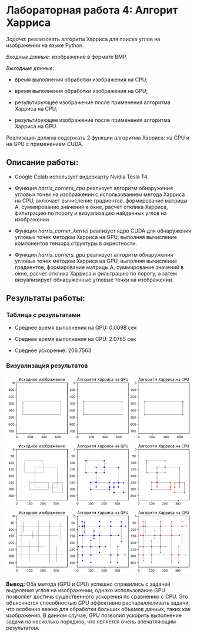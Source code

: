 # **Лабораторная работа 4: Алгорит Харриса**

*Задача:* реализовать алгоритм Харриса для поиска углов на изображении на языке Python.

*Входные данные:* изображение в формате BMP.

*Выходные данные:* 

- время выполнения обработки изображения на CPU;

- время выполнения обработки изображения на GPU;

- результирующее изображение после применения алгоритма Харриса на CPU;

- результирующее изображение после применения алгоритма Харриса на GPU.

Реализация должна содержать 2 функции алгоритма Харриса: на CPU и на GPU с применением CUDA.

## **Описание работы:**

- Google Colab использует видеокарту Nvidia Tesla T4.

- Функция *harris_corners_cpu* реализует алгоритм обнаружения угловых точек на изображении с использованием метода Харриса на CPU, включает вычисление градиентов, формирование матрицы A, суммирование значений в окне, расчет отклика Харриса, фильтрацию по порогу и визуализацию найденных углов на изображении.

- Функция *harris_corner_kernel* реализует ядро CUDA для обнаружения угловых точек методом Харриса на GPU, выполняя вычисление компонентов тензора структуры в окрестности.

- Функция *harris_corners_gpu* реализует алгоритм обнаружения угловых точек методом Харриса на GPU, выполняя вычисление градиентов, формирование матрицы A, суммирование значений в окне, расчет отклика Харриса и фильтрацию по порогу, а затем визуализирует обнаруженные угловые точки на изображении.

## **Результаты работы:**

### Таблица с результатами

- Среднее время выполнения на GPU: 0.0098 сек

- Среднее время выполнения на CPU: 2.0765 сек

- Среднее ускорение: 206.7563

### Визуализация результатов

![Визуализация результатов](result_1.png)
![Визуализация результатов](result_2.png)
![Визуализация результатов](result_3.png)


**Вывод:** Оба метода (GPU и CPU) успешно справились с задачей выделения углов на изображении, однако использование GPU позволяет достичь существенного ускорения по сравнению с CPU. Это объясняется способностью GPU эффективно распараллеливать задачи, что особенно важно для обработки больших объемов данных, таких как изображения. В данном случае, GPU позволил ускорить выполнение задачи на несколько порядков, что является очень впечатляющим результатом.